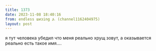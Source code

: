 ```yaml
---
title: 1373
date: 2023-11-08 18:40:16
from: endless шизing ⍼ (channel1162404975)
layout: post
---
```


я тут человека убедил что меня реально хрущ зовут, а оказывается реально есть такое имя....
